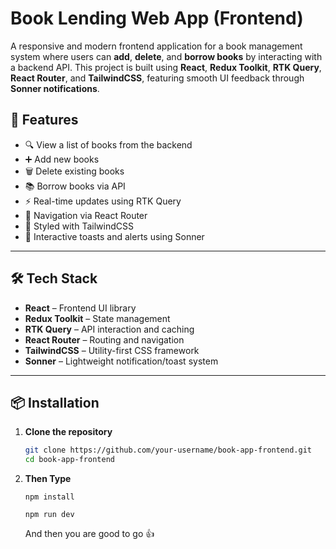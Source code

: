 # Book Lending Web App (Frontend)

A responsive and modern frontend application for a book management system where users can **add**, **delete**, and **borrow books** by interacting with a backend API. This project is built using **React**, **Redux Toolkit**, **RTK Query**, **React Router**, and **TailwindCSS**, featuring smooth UI feedback through **Sonner notifications**.

## 🚀 Features

- 🔍 View a list of books from the backend
- ➕ Add new books
- 🗑️ Delete existing books
- 📚 Borrow books via API
- ⚡ Real-time updates using RTK Query
- 🧭 Navigation via React Router
- 💅 Styled with TailwindCSS
- 🔔 Interactive toasts and alerts using Sonner

---

## 🛠 Tech Stack

- **React** – Frontend UI library
- **Redux Toolkit** – State management
- **RTK Query** – API interaction and caching
- **React Router** – Routing and navigation
- **TailwindCSS** – Utility-first CSS framework
- **Sonner** – Lightweight notification/toast system

---

## 📦 Installation

1. **Clone the repository**

   ```bash
   git clone https://github.com/your-username/book-app-frontend.git
   cd book-app-frontend
   ```

2. **Then Type**

   ```
   npm install

   npm run dev

   ```

   And then you are good to go 👍
